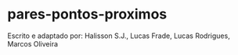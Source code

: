 # pares-pontos-proximos

Escrito e adaptado por: Halisson S.J., Lucas Frade, Lucas Rodrigues, Marcos Oliveira
